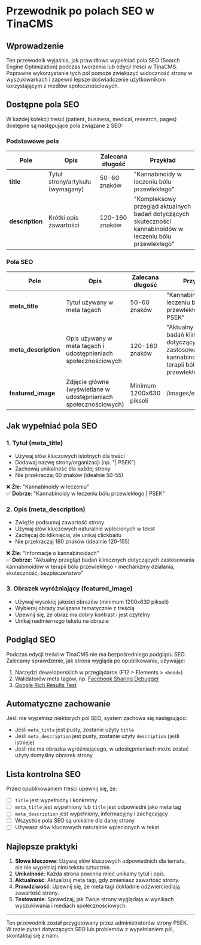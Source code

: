 # Przewodnik po polach SEO w TinaCMS

## Wprowadzenie

Ten przewodnik wyjaśnia, jak prawidłowo wypełniać pola SEO (Search Engine Optimization) podczas tworzenia lub edycji treści w TinaCMS. Poprawne wykorzystanie tych pól pomoże zwiększyć widoczność strony w wyszukiwarkach i zapewni lepsze doświadczenie użytkownikom korzystającym z mediów społecznościowych.

## Dostępne pola SEO

W każdej kolekcji treści (patient, business, medical, research, pages) dostępne są następujące pola związane z SEO:

### Podstawowe pola

| Pole            | Opis                             | Zalecana długość | Przykład                                                                                                    |
| --------------- | -------------------------------- | ---------------- | ----------------------------------------------------------------------------------------------------------- |
| **title**       | Tytuł strony/artykułu (wymagany) | 50-60 znaków     | "Kannabinoidy w leczeniu bólu przewlekłego"                                                                 |
| **description** | Krótki opis zawartości           | 120-160 znaków   | "Kompleksowy przegląd aktualnych badań dotyczących skuteczności kannabinoidów w leczeniu bólu przewlekłego" |

### Pola SEO

| Pole                 | Opis                                                             | Zalecana długość         | Przykład                                                                                                 |
| -------------------- | ---------------------------------------------------------------- | ------------------------ | -------------------------------------------------------------------------------------------------------- |
| **meta_title**       | Tytuł używany w meta tagach                                      | 50-60 znaków             | "Kannabinoidy w leczeniu bólu przewlekłego \| PSEK"                                                      |
| **meta_description** | Opis używany w meta tagach i udostępnieniach społecznościowych   | 120-160 znaków           | "Aktualny przegląd badań klinicznych dotyczących zastosowania kannabinoidów w terapii bólu przewlekłego" |
| **featured_image**   | Zdjęcie główne (wyświetlane w udostępnieniach społecznościowych) | Minimum 1200x630 pikseli | /images/example.jpg                                                                                      |

## Jak wypełniać pola SEO

### 1. Tytuł (meta_title)

- Używaj słów kluczowych istotnych dla treści
- Dodawaj nazwę strony/organizacji (np. "\| PSEK")
- Zachowaj unikalność dla każdej strony
- Nie przekraczaj 60 znaków (idealnie 50-55)

❌ **Źle**: "Kannabinoidy w leczeniu"  
✅ **Dobrze**: "Kannabinoidy w leczeniu bólu przewlekłego \| PSEK"

### 2. Opis (meta_description)

- Zwięźle podsumuj zawartość strony
- Używaj słów kluczowych naturalnie wplecionych w tekst
- Zachęcaj do kliknięcia, ale unikaj clickbaitu
- Nie przekraczaj 160 znaków (idealnie 120-155)

❌ **Źle**: "Informacje o kannabinoidach"  
✅ **Dobrze**: "Aktualny przegląd badań klinicznych dotyczących zastosowania kannabinoidów w terapii bólu przewlekłego - mechanizmy działania, skuteczność, bezpieczeństwo"

### 3. Obrazek wyróżniający (featured_image)

- Używaj wysokiej jakości obrazów (minimum 1200x630 pikseli)
- Wybieraj obrazy związane tematycznie z treścią
- Upewnij się, że obraz ma dobry kontrast i jest czytelny
- Unikaj nadmiernego tekstu na obrazie

## Podgląd SEO

Podczas edycji treści w TinaCMS nie ma bezpośredniego podglądu SEO. Zalecamy sprawdzenie, jak strona wygląda po opublikowaniu, używając:

1. Narzędzi deweloperskich w przeglądarce (F12 > Elements > `<head>`)
2. Walidatorów meta tagów, np. [Facebook Sharing Debugger](https://developers.facebook.com/tools/debug/)
3. [Google Rich Results Test](https://search.google.com/test/rich-results)

## Automatyczne zachowanie

Jeśli nie wypełnisz niektórych pól SEO, system zachowa się następująco:

- Jeśli `meta_title` jest pusty, zostanie użyty `title`
- Jeśli `meta_description` jest pusty, zostanie użyty `description` (jeśli istnieje)
- Jeśli nie ma obrazka wyróżniającego, w udostępnieniach może zostać użyty domyślny obrazek strony

## Lista kontrolna SEO

Przed opublikowaniem treści upewnij się, że:

- [ ] `title` jest wypełniony i konkretny
- [ ] `meta_title` jest wypełniony lub `title` jest odpowiedni jako meta tag
- [ ] `meta_description` jest wypełniony, informacyjny i zachęcający
- [ ] Wszystkie pola SEO są unikalne dla danej strony
- [ ] Używasz słów kluczowych naturalnie wplecionych w tekst

## Najlepsze praktyki

1. **Słowa kluczowe**: Używaj słów kluczowych odpowiednich dla tematu, ale nie wypełniaj nimi tekstu sztucznie.
2. **Unikalność**: Każda strona powinna mieć unikalny tytuł i opis.
3. **Aktualność**: Aktualizuj meta tagi, gdy zmieniasz zawartość strony.
4. **Prawdziwość**: Upewnij się, że meta tagi dokładnie odzwierciedlają zawartość strony.
5. **Testowanie**: Sprawdzaj, jak Twoje strony wyglądają w wynikach wyszukiwania i mediach społecznościowych.

---

Ten przewodnik został przygotowany przez administratorów strony PSEK. W razie pytań dotyczących SEO lub problemów z wypełnianiem pól, skontaktuj się z nami.
